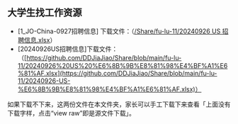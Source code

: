 ## 大学生找工作资源
  * [1_JO-China-0927招聘信息] 下载文件：（[/Share/fu-lu-11/20240926 US 招聘信息.xlsx](https://github.com/DDJiaJiao/Share/blob/main/fu-lu-11/1_JO-China-0927.xlsx)）
  * [20240926US招聘信息]下载文件：（[https://github.com/DDJiaJiao/Share/blob/main/fu-lu-11/20240926%20US%20%E6%8B%9B%E8%81%98%E4%BF%A1%E6%81%AF.xlsx](https://github.com/DDJiaJiao/Share/blob/main/fu-lu-11/20240926-US-%E6%8B%9B%E8%81%98%E4%BF%A1%E6%81%AF.xlsx)）

如果下载不下来，这两份文件在本文件夹，家长可以手工下载下来查看「上面没有下载字样，点击“view raw”即是源文件下载」。
